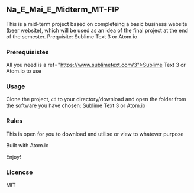 ## Na_E_Mai_E_Midterm_MT-FIP

This is a mid-term project based on completeing a basic business website (beer website), which will be used as an idea of the final project at the end of the semester. Prequisite: <a ref="https://www.sublimetext.com/3">Sublime Text 3</a> or <a ref="https://atom.io">Atom.io</a>

### Prerequisistes

All you need is a ref="https://www.sublimetext.com/3">Sublime Text 3</a> or <a ref="https://atom.io">Atom.io</a> to use

### Usage
Clone the project, <code>cd</code> to your directory/download and open the folder from the software you have chosen: Sublime Text 3 or Atom.io

### Rules
This is open for you to download and utilise or view to whatever purpose

Built with <a ref="https://atom.io">Atom.io</a>

Enjoy!

### Licencse
MIT
